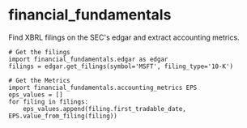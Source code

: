 financial_fundamentals
======================

Find XBRL filings on the SEC's edgar and extract accounting metrics.

	# Get the filings
	import financial_fundamentals.edgar as edgar
	filings = edgar.get_filings(symbol='MSFT', filing_type='10-K')
	
	# Get the Metrics
	import financial_fundamentals.accounting_metrics EPS
	eps_values = []
	for filing in filings:
	    eps_values.append(filing.first_tradable_date, EPS.value_from_filing(filing))
